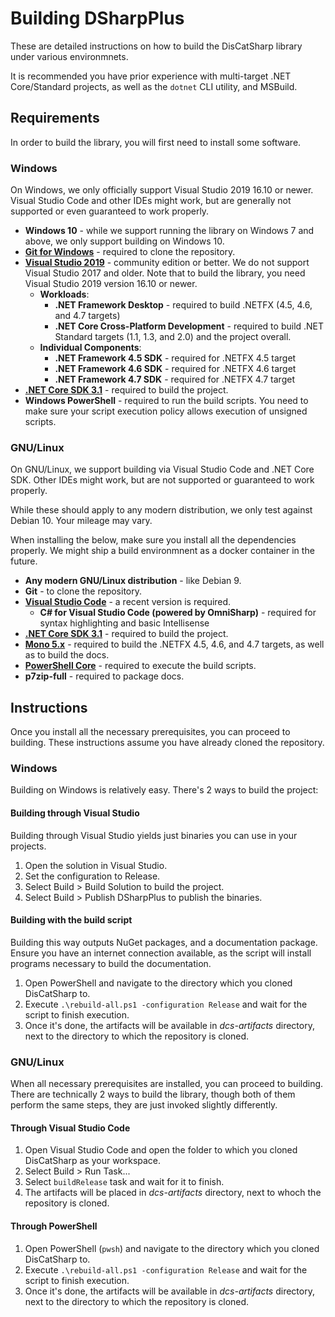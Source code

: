 # Building DSharpPlus
These are detailed instructions on how to build the DisCatSharp library under various environmnets.

It is recommended you have prior experience with multi-target .NET Core/Standard projects, as well as the `dotnet` CLI utility, and MSBuild.

## Requirements
In order to build the library, you will first need to install some software.

### Windows
On Windows, we only officially support Visual Studio 2019 16.10 or newer. Visual Studio Code and other IDEs might work, but are generally not supported or even guaranteed to work properly.

* **Windows 10** - while we support running the library on Windows 7 and above, we only support building on Windows 10.
* [**Git for Windows**](https://git-scm.com/download/win) - required to clone the repository.
* [**Visual Studio 2019**](https://www.visualstudio.com/downloads/) - community edition or better. We do not support Visual Studio 2017 and older. Note that to build the library, you need Visual Studio 2019 version 16.10 or newer.
   * **Workloads**:
      * **.NET Framework Desktop** - required to build .NETFX (4.5, 4.6, and 4.7 targets)
      * **.NET Core Cross-Platform Development** - required to build .NET Standard targets (1.1, 1.3, and 2.0) and the project overall.
   * **Individual Components**:
      * **.NET Framework 4.5 SDK** - required for .NETFX 4.5 target
      * **.NET Framework 4.6 SDK** - required for .NETFX 4.6 target
      * **.NET Framework 4.7 SDK** - required for .NETFX 4.7 target
* [**.NET Core SDK 3.1**](https://www.microsoft.com/net/download) - required to build the project.
* **Windows PowerShell** - required to run the build scripts. You need to make sure your script execution policy allows execution of unsigned scripts.

### GNU/Linux
On GNU/Linux, we support building via Visual Studio Code and .NET Core SDK. Other IDEs might work, but are not supported or guaranteed to work properly.

While these should apply to any modern distribution, we only test against Debian 10. Your mileage may vary.

When installing the below, make sure you install all the dependencies properly. We might ship a build environmnent as a docker container in the future.

* **Any modern GNU/Linux distribution** - like Debian 9.
* **Git** - to clone the repository.
* [**Visual Studio Code**](https://code.visualstudio.com/Download) - a recent version is required.
   * **C# for Visual Studio Code (powered by OmniSharp)** - required for syntax highlighting and basic Intellisense
* [**.NET Core SDK 3.1**](https://www.microsoft.com/net/download) - required to build the project.
* [**Mono 5.x**](http://www.mono-project.com/download/#download-lin) - required to build the .NETFX 4.5, 4.6, and 4.7 targets, as well as to build the docs.
* [**PowerShell Core**](https://docs.microsoft.com/en-us/powershell/scripting/install/installing-powershell-core-on-linux?view=powershell-7.1) - required to execute the build scripts.
* **p7zip-full** - required to package docs.

## Instructions
Once you install all the necessary prerequisites, you can proceed to building. These instructions assume you have already cloned the repository.

### Windows
Building on Windows is relatively easy. There's 2 ways to build the project:

#### Building through Visual Studio
Building through Visual Studio yields just binaries you can use in your projects.

1. Open the solution in Visual Studio.
2. Set the configuration to Release.
3. Select Build > Build Solution to build the project.
4. Select Build > Publish DSharpPlus to publish the binaries.

#### Building with the build script
Building this way outputs NuGet packages, and a documentation package. Ensure you have an internet connection available, as the script will install programs necessary to build the documentation.

1. Open PowerShell and navigate to the directory which you cloned DisCatSharp to.
2. Execute `.\rebuild-all.ps1 -configuration Release` and wait for the script to finish execution.
3. Once it's done, the artifacts will be available in *dcs-artifacts* directory, next to the directory to which the repository is cloned.

### GNU/Linux
When all necessary prerequisites are installed, you can proceed to building. There are technically 2 ways to build the library, though both of them perform the same steps, they are just invoked slightly differently.

#### Through Visual Studio Code
1. Open Visual Studio Code and open the folder to which you cloned DisCatSharp as your workspace.
2. Select Build > Run Task...
3. Select `buildRelease` task and wait for it to finish.
4. The artifacts will be placed in *dcs-artifacts* directory, next to whoch the repository is cloned.

#### Through PowerShell
1. Open PowerShell (`pwsh`) and navigate to the directory which you cloned DisCatSharp to.
2. Execute `.\rebuild-all.ps1 -configuration Release` and wait for the script to finish execution.
3. Once it's done, the artifacts will be available in *dcs-artifacts* directory, next to the directory to which the repository is cloned.
